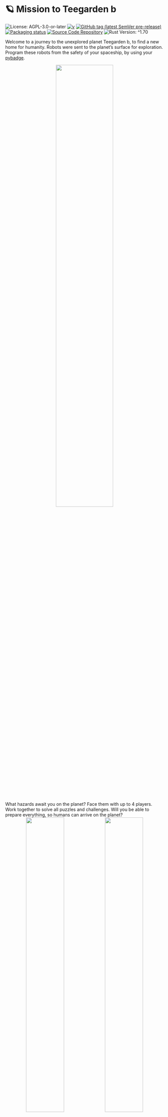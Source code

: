 # 🪐 Mission to Teegarden b

![License: AGPL-3.0-or-later](https://img.shields.io/badge/license-AGPL--3.0--or--later-blue)
[![v](https://img.shields.io/badge/version-v-orange)](https://github.com/LuckyTurtleDev/mission2teegarden-b/releases/v)
[![GitHub tag (latest SemVer pre-release)](https://img.shields.io/github/v/tag/LuckyTurtleDev/mission2teegarden-b?label=latest&color=orange)](https://github.com/LuckyTurtleDev/mission2teegarden-b/releases/latest)
[![Packaging status](https://repology.org/badge/tiny-repos/mission2teegarden-b.svg)](https://repology.org/project/mission2teegarden-b/versions)
[![Source Code Repository](https://img.shields.io/badge/Code-On%20GitHub-blue?logo=GitHub)](https://github.com/LuckyTurtleDev/mission2teegarden-b)
![Rust Version: ^1.70](https://img.shields.io/badge/rustc-%5E1.70-orange.svg)

Welcome to a journey to the unexplored planet Teegarden b, to find a new home for humanity. Robots were sent to the planet’s surface for exploration. Program these robots from the safety of your spaceship, by using your [pybadge][__link0].

<div align="center">
	<img src="https://github.com/LuckyTurtleDev/mission2teegarden-b/assets/44570204/2a4af8f4-28a4-4589-99c3-2b18de4de267" width=60%>
</div>
What hazards await you on the planet?
Face them with up to 4 players.
Work together to solve all puzzles and challenges.
Will you be able to prepare everything, so humans can arrive on the planet?
<div align="center">
	<img src="https://github.com/LuckyTurtleDev/mission2teegarden-b/assets/44570204/71af7810-5927-4d05-be75-9ca37617c411" width=49%>
	<img src="https://github.com/LuckyTurtleDev/mission2teegarden-b/assets/44570204/779ec8f7-6e15-4e2c-b737-b1ad5477d9f2" width=49%>
</div>
Try out Mission to Teegarden b now for free and figure it out.

## Installation (Pc):

Mission to Teegarden b is available at the following repositories:

[![Packaging status][__link1]][__link2]

Prebuild binaries can also be downloaded from the [GitHub release][__link3]. On Linux the following dependencies are needed. Regular these are already installed.

 - [`alsa-lib`][__link4]
 - [`gtk3`][__link5]
 - [`libudev`][__link6]

Mission to Teegarden b is only tested on Arch Linux and Ubuntu. MacOS and Windows versions complie sucessfull but are untested. Supressing standby on MacOS is temporary disable, see [#157][__link7].


#### Building from source:

Alternative you can easily build Mission to Teegarden b  by yourself:

 - On Linux, install the following development dependencies. On some distros (like Alpine and Debian), separate development packages exist, regular suffixed with `-dev`. If this is the case, make sure that you have also installed the `*-dev` version.
	 - [`alsa-lib`][__link8]
	 - [`gtk3`][__link9]
	 - [`libudev`][__link10]
	
	
 - [Install rust][__link11]
 - [Download][__link12] and unpack the source code.
 - Run `cargo install --path pc --locked` inside the unpacked folder, to build and install mission2teegarden-b. See the [rust book][__link13] for more information about cargo install.
 - Make sure that `~/.cargo/bin` is listed in the `PATH` environment variable otherwise, the `mission2teegarden-b` executable can not be found.


## Flash Pybadge:

 - Install an UF2 flasher. I recommend using [hf2-cli][__link14].
 - Download and unpack Pybadge binary from [GitHub release][__link15].
 - Press the reset button of the pybdage twice, to enter the bootloader.
 - After this, execute `hf2 elf mission2teegarden-b-pybadge.elf` (or the corresponding command of your flashing tool) to flash the binary to the pybadge.
 - Press the reset button again.


#### Building from source:

Alternative you can build m3 by yourself:

 - [Install rustup][__link16]
 - [Install hf2-cli][__link17] flasher.
 - Install the rust `thumbv7em-none-eabihf` target (the architecture of the pybadge) by executing `rustup target install thumbv7em-none-eabihf`.
 - Optional: install nightly toolchain for better error messages at the pybadge. `rustup toolchain install nightly --target thumbv7em-none-eabihf`
 - [Download][__link18] and unpack the source code (if not already done).
 - Press the reset button of the pybadge twice to enter bootloader
 - Compile and flash program by running `cargo +nightly run --release -locked` inside the downloaded `pybadge` folder. `+nightly` is optional and have to be left out if the “install nightly toolchain” step was skip. Please use `+nightly` for bug reports.
 - Press the reset button again.


## Map/Level Editor:

Mission to Teegarden b allow creating custom maps/levels, by using the powerfull [Tiled Map editor][__link19]. See [here][__link20] for more information about creating maps.

<div align="center">
		<img src="https://github.com/LuckyTurtleDev/mission2teegarden-b/assets/44570204/68403ebd-ce64-4baa-bba2-b52962b89d5c" width=80%>
 </div>

 [__cargo_doc2readme_dependencies_info]: ggGkYW0BYXSEGyFeA8xDJNVnGxf23IOvNAysG80feHOCOwZiGzoQhbxoYmBeYXKEG8jHHlj7ZCOoG6iYL6YPpOO1G0OQMgmWRQmdG--4KafNqapQYWSBgndtaXNzaW9uMnRlZWdhcmRlbl9iX21hcGUwLjIuMA
 [__link0]: https://www.adafruit.com/product/4200
 [__link1]: https://repology.org/badge/vertical-allrepos/mission2teegarden-b.svg
 [__link10]: https://github.com/systemd/systemd
 [__link11]: https://www.rust-lang.org/tools/install
 [__link12]: https://github.com/LuckyTurtleDev/mission2teegarden-b/archive/refs/tags/v0.1.1.zip
 [__link13]: https://doc.rust-lang.org/cargo/commands/cargo-install.html
 [__link14]: https://crates.io/crates/hf2-cli
 [__link15]: https://github.com/LuckyTurtleDev/mission2teegarden-b/releases/v0.1.1
 [__link16]: https://www.rust-lang.org/tools/install
 [__link17]: https://crates.io/crates/hf2-cli
 [__link18]: https://github.com/LuckyTurtleDev/mission2teegarden-b/archive/refs/tags/v0.1.1.zip
 [__link19]: https://www.mapeditor.org/
 [__link2]: https://repology.org/project/mission2teegarden-b/versions
 [__link20]: https://docs.rs/mission2teegarden_b_map/0.2.0
 [__link3]: https://github.com/LuckyTurtleDev/mission2teegarden-b/releases/v0.1.1
 [__link4]: https://github.com/alsa-project/alsa-lib
 [__link5]: https://gitlab.gnome.org/GNOME/gtk
 [__link6]: https://github.com/systemd/systemd
 [__link7]: https://github.com/LuckyTurtleDev/mission2teegarden-b/issues/157
 [__link8]: https://github.com/alsa-project/alsa-lib
 [__link9]: https://gitlab.gnome.org/GNOME/gtk
